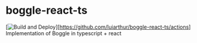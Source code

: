 # boggle-react-ts
[![Build and Deploy][ci-img]][https://github.com/luiarthur/boggle-react-ts/actions]
Implementation of Boggle in typescript + react

[ci-img]: https://github.com/luiarthur/boggle-react-ts/workflows/Build%20and%20Deploy/badge.svg
